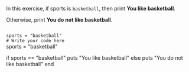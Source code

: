 In this exercise, if sports
is `basketball`, then print
**You like basketball**.

Otherwise, print
**You do not like basketball**.



<codeblock language="ruby" type="exercise" testMode="fixedInput">
<code>
sports = "basketball"
# Write your code here
</code>

<solution>
sports = "basketball"

if sports == "basketball"
  puts "You like basketball"
else
  puts "You do not like basketball"
end
</solution>
</codeblock>
